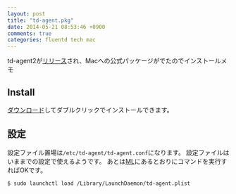 ```yaml
---
layout: post
title: "td-agent.pkg"
date: 2014-05-21 08:53:46 +0900
comments: true
categories: fluentd tech mac
---
```


td-agent2が[リリース](https://groups.google.com/forum/?fromgroups#!topic/fluentd/ZjxODonIJJo)され、Macへの公式パッケージがでたのでインストールメモ

## Install

[ダウンロード](https://s3.amazonaws.com/td-agent-repository/macosx/td-agent2-1.0.0-0.dmg)してダブルクリックでインストールできます。

## 設定
設定ファイル置場は`/etc/td-agent/td-agent.conf`になります。
設定ファイルはいままでの設定で使えるようです。
あとは[ML](https://groups.google.com/forum/?fromgroups#!topic/fluentd/ZjxODonIJJo)にあるとおりにコマンドを実行すればOKです。

```
$ sudo launchctl load /Library/LaunchDaemon/td-agent.plist
```

